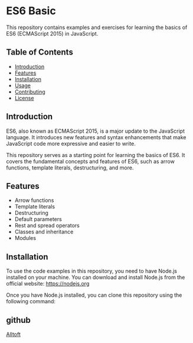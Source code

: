# ES6 Basic

This repository contains examples and exercises for learning the basics of ES6 (ECMAScript 2015) in JavaScript.

## Table of Contents

- [Introduction](#introduction)
- [Features](#features)
- [Installation](#installation)
- [Usage](#usage)
- [Contributing](#contributing)
- [License](#license)

## Introduction

ES6, also known as ECMAScript 2015, is a major update to the JavaScript language. It introduces new features and syntax enhancements that make JavaScript code more expressive and easier to write.

This repository serves as a starting point for learning the basics of ES6. It covers the fundamental concepts and features of ES6, such as arrow functions, template literals, destructuring, and more.

## Features

- Arrow functions
- Template literals
- Destructuring
- Default parameters
- Rest and spread operators
- Classes and inheritance
- Modules

## Installation

To use the code examples in this repository, you need to have Node.js installed on your machine. You can download and install Node.js from the official website: https://nodejs.org

Once you have Node.js installed, you can clone this repository using the following command:

## github

[Alltoft](https://github.com/Alltoft)
```bash
